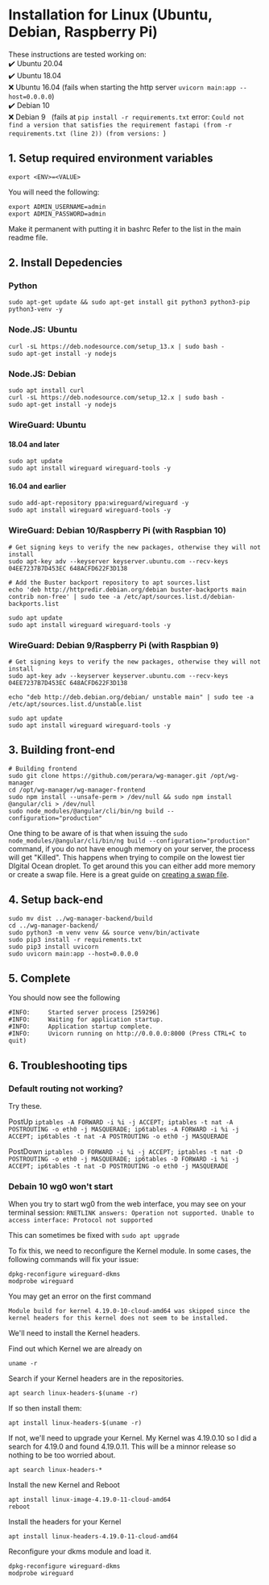 # Installation for Linux (Ubuntu, Debian, Raspberry Pi)
These instructions are tested working on:\
:heavy_check_mark: Ubuntu 20.04\
:heavy_check_mark: Ubuntu 18.04\
:x: Ubuntu 16.04 (fails when starting the http server `uvicorn main:app --host=0.0.0.0`)\
:heavy_check_mark: Debian 10\
:x: Debian 9
&nbsp;&nbsp;(fails at `pip install -r requirements.txt` error: `Could not find a version that satisfies the requirement fastapi (from -r requirements.txt (line 2)) (from versions: `)

## 1. Setup required environment variables
```
export <ENV>=<VALUE>
```
You will need the following:
```
export ADMIN_USERNAME=admin
export ADMIN_PASSWORD=admin
```
Make it permanent with putting it in bashrc
Refer to the list in the main readme file.

## 2. Install Depedencies

### Python
```
sudo apt-get update && sudo apt-get install git python3 python3-pip python3-venv -y
```

### Node.JS: Ubuntu
```
curl -sL https://deb.nodesource.com/setup_13.x | sudo bash -
sudo apt-get install -y nodejs
```

### Node.JS: Debian
```
sudo apt install curl
curl -sL https://deb.nodesource.com/setup_12.x | sudo bash -
sudo apt-get install -y nodejs
```
### WireGuard: Ubuntu
#### 18.04 and later
```
sudo apt update
sudo apt install wireguard wireguard-tools -y
```
#### 16.04 and earlier
```
sudo add-apt-repository ppa:wireguard/wireguard -y
sudo apt install wireguard wireguard-tools -y
```

### WireGuard: Debian 10/Raspberry Pi (with Raspbian 10)
```
# Get signing keys to verify the new packages, otherwise they will not install
sudo apt-key adv --keyserver keyserver.ubuntu.com --recv-keys 04EE7237B7D453EC 648ACFD622F3D138

# Add the Buster backport repository to apt sources.list
echo 'deb http://httpredir.debian.org/debian buster-backports main contrib non-free' | sudo tee -a /etc/apt/sources.list.d/debian-backports.list

sudo apt update
sudo apt install wireguard wireguard-tools -y
```

### WireGuard: Debian 9/Raspberry Pi (with Raspbian 9)
```
# Get signing keys to verify the new packages, otherwise they will not install
sudo apt-key adv --keyserver keyserver.ubuntu.com --recv-keys 04EE7237B7D453EC 648ACFD622F3D138

echo "deb http://deb.debian.org/debian/ unstable main" | sudo tee -a /etc/apt/sources.list.d/unstable.list

sudo apt update
sudo apt install wireguard wireguard-tools -y
```

## 3. Building front-end
```
# Building frontend
sudo git clone https://github.com/perara/wg-manager.git /opt/wg-manager
cd /opt/wg-manager/wg-manager-frontend
sudo npm install --unsafe-perm > /dev/null && sudo npm install @angular/cli > /dev/null
sudo node_modules/@angular/cli/bin/ng build --configuration="production"
```
One thing to be aware of is that when issuing the `sudo node_modules/@angular/cli/bin/ng build --configuration="production"` command, if you do not have enough memory on your server, the process will get "Killed". This happens when trying to compile on the lowest tier DIgital Ocean droplet. To get around this you can either add more memory or create a swap file. Here is a great guide on [creating a swap file](https://linuxize.com/post/create-a-linux-swap-file/).

## 4. Setup back-end
```
sudo mv dist ../wg-manager-backend/build
cd ../wg-manager-backend/
sudo python3 -m venv venv && source venv/bin/activate
sudo pip3 install -r requirements.txt
sudo pip3 install uvicorn
sudo uvicorn main:app --host=0.0.0.0
```

## 5. Complete
You should now see the following
```
#INFO:     Started server process [259296]
#INFO:     Waiting for application startup.
#INFO:     Application startup complete.
#INFO:     Uvicorn running on http://0.0.0.0:8000 (Press CTRL+C to quit) 
``` 
## 6. Troubleshooting tips
### Default routing not working?
Try these.

PostUp `iptables -A FORWARD -i %i -j ACCEPT; iptables -t nat -A POSTROUTING -o eth0 -j MASQUERADE; ip6tables -A FORWARD -i %i -j ACCEPT; ip6tables -t nat -A POSTROUTING -o eth0 -j MASQUERADE`

PostDown `iptables -D FORWARD -i %i -j ACCEPT; iptables -t nat -D POSTROUTING -o eth0 -j MASQUERADE; ip6tables -D FORWARD -i %i -j ACCEPT; ip6tables -t nat -D POSTROUTING -o eth0 -j MASQUERADE`

### Debain 10 wg0 won't start
When you try to start wg0 from the web interface, you may see on your terminal session:
`RNETLINK answers: Operation not supported. Unable to access interface: Protocol not supported`

This can sometimes be fixed with ```sudo apt upgrade```

To fix this, we need to reconfigure the Kernel module. In some cases, the following commands will fix your issue:
```
dpkg-reconfigure wireguard-dkms
modprobe wireguard
```

You may get an error on the first command
```
Module build for kernel 4.19.0-10-cloud-amd64 was skipped since the
kernel headers for this kernel does not seem to be installed.
```

We'll need to install the Kernel headers.

Find out which Kernel we are already on
```
uname -r
```

Search if your Kernel headers are in the repositories.
```
apt search linux-headers-$(uname -r)
```

 If so then install them:
 ```
apt install linux-headers-$(uname -r)

```

If not, we'll need to upgrade your Kernel. My Kernel was 4.19.0.10 so I did a search for 4.19.0 and found 4.19.0.11. This will be a minnor release so nothing to be too worried about.
```
apt search linux-headers-*
```

Install the new Kernel and Reboot
```
apt install linux-image-4.19.0-11-cloud-amd64
reboot
```

Install the headers for your Kernel
```
apt install linux-headers-4.19.0-11-cloud-amd64
```

Reconfigure your dkms module and load it.
```
dpkg-reconfigure wireguard-dkms
modprobe wireguard
```
